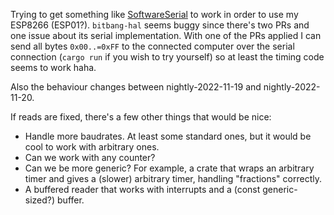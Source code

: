 Trying to get something like
[SoftwareSerial](https://docs.arduino.cc/learn/built-in-libraries/software-serial)
to work in order to use my ESP8266 (ESP01?). `bitbang-hal` seems buggy since
there's two PRs and one issue about its serial implementation. With one of the
PRs applied I can send all bytes `0x00..=0xFF` to the connected computer over
the serial connection (`cargo run` if you wish to try yourself) so at least the
timing code seems to work haha.

Also the behaviour changes between nightly-2022-11-19 and nightly-2022-11-20.

If reads are fixed, there's a few other things that would be nice:

- Handle more baudrates. At least some standard ones, but it would be cool to
  work with arbitrary ones.
- Can we work with any counter?
- Can we be more generic? For example, a crate that wraps an arbitrary timer and
  gives a (slower) arbitrary timer, handling "fractions" correctly.
- A buffered reader that works with interrupts and a (const generic-sized?)
  buffer.
